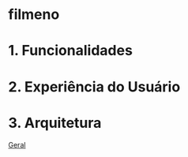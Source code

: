 # filmeno



# 1. Funcionalidades


# 2. Experiência do Usuário



# 3. Arquitetura

[Geral](ARCHITECTURE.md)
